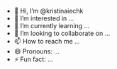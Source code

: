 - 👋 Hi, I’m @kristinaiechk
- 👀 I’m interested in ...
- 🌱 I’m currently learning ...
- 💞️ I’m looking to collaborate on ...
- 📫 How to reach me ...
- 😄 Pronouns: ...
- ⚡ Fun fact: ...

<!---
kristinaiechk/kristinaiechk is a ✨ special ✨ repository because its `README.md` (this file) appears on your GitHub profile.
You can click the Preview link to take a look at your changes.
--->
